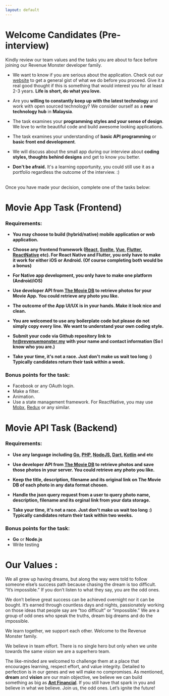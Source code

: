 ```yaml
---
layout: default
---
```


# [](#header-1)Welcome Candidates (Pre-interview)

Kindly review our team values and the tasks you are about to face before joining our Revenue Monster developer family.

- We want to know if you are serious about the application. Check out our [website](http://revenuemonster.my) to get a general gist of what we do before you proceed. Give it a real good thought if this is something that would interest you for at least 2-3 years. **Life is short, do what you love.**

- Are you **willing to constantly keep up with the latest technology** and work with open sourced
  technology? We consider ourself as a **new technology hub** in **Malaysia**.

* The task examines your **programming styles and your sense of design**. We love to write beautiful code and build awesome looking applications.

* The task examines your understanding of **basic API programming** or **basic front end development**.

* We will discuss about the small app during our interview about **coding styles, thoughts behind designs** and get to know you better.

* **Don't be afraid.** It's a learning opportunity, you could still use it as a portfolio regardless the outcome of the interview. :)

<br/>
Once you have made your decision, complete one of the tasks below:

# [](#header-1) Movie App Task (Frontend)

### Requirements:

- **You may choose to build (hybrid/native) mobile application or web application.**

- **Choose any frontend framework ([React](https://github.com/facebook/react), [Svelte](https://github.com/sveltejs/svelte), [Vue](https://github.com/vuejs/vue), [Flutter](https://github.com/flutter/flutter), [ReactNative](https://github.com/facebook/react-native) etc). For React Native and Flutter, you only have to make it work for either iOS or Android. (Of course completing both would be a bonus)**

- **For Native app development, you only have to make one platform (Android/iOS)**

- **Use developer API from [The Movie DB](https://www.themoviedb.org/documentation/api) to retrieve photos for your Movie App. You could retrieve any photo you like.**

- **The outcome of the App UI/UX is in your hands. Make it look nice and clean.**

- **You are welcomed to use any boilerplate code but please do not simply copy every line. We want to understand your own coding style.**

- **Submit your code via Github repository link to [hr@revenuemonster.my](mailto:hr@revenuemonster.my) with your name and contact information (So I know who you are.)**

- **Take your time, it's not a race. Just don't make us wait too long :) Typically candidates return their task within a week.**

### Bonus points for the task:

- Facebook or any OAuth login.
- Make a filter.
- Animation.
- Use a state management framework. For ReactNative, you may use [Mobx](https://mobx.js.org/), [Redux](http://redux.js.org/) or any similar.

# [](#header-1)Movie API Task (Backend)

### Requirements:

- **Use any language including [Go](https://golang.org/), [PHP](https://github.com/php), [NodeJS](https://github.com/nodejs/node), [Dart](https://github.com/dart-lang), [Kotlin](https://github.com/JetBrains/kotlin) and etc**

- **Use developer API from [The Movie DB](https://www.themoviedb.org/documentation/api) to retrieve photos and save those photos in your server. You could retrieve any photo you like.**

- **Keep the title, description, filename and its original link on The Movie DB of each photo in any data format chosen.**

- **Handle the json query request from a user to query photo name, description, filename and its orginal link from your data storage.**

- **Take your time, it's not a race. Just don't make us wait too long :) Typically candidates return their task within two weeks.**

### Bonus points for the task:

- **Go** or **Node.js**
- Write testing

# [](#header-1) Our Values :

We all grew up having dreams, but along the way were told to follow someone else’s success path because chasing the dream is too difficult. “It’s impossible.” If you don’t listen to what they say, you are the odd ones.

We don’t believe great success can be achieved overnight nor it can be bought. It’s earned through countless days and nights, passionately working on those ideas that people say are “too difficult” or “impossible.” We are a group of odd ones who speak the truths, dream big dreams and do the impossible.

We learn together, we support each other. Welcome to the Revenue Monster family.

We believe in team effort. There is no single hero but only when we unite towards the same vision we are a superhero team.

The like-minded are welcomed to challenge them at a place that encourages learning, respect effort, and value integrity. Detailed to perfection is in our genes and we will make no compromises. As mentioned, **dream** and **vision** are our main objective, we believe we can build something as big as [**Ant Financial**](https://www.antfin.com/index.htm?locale=en_US). If you still have that spark in you and believe in what we believe. Join us, the odd ones. Let’s ignite the future!
